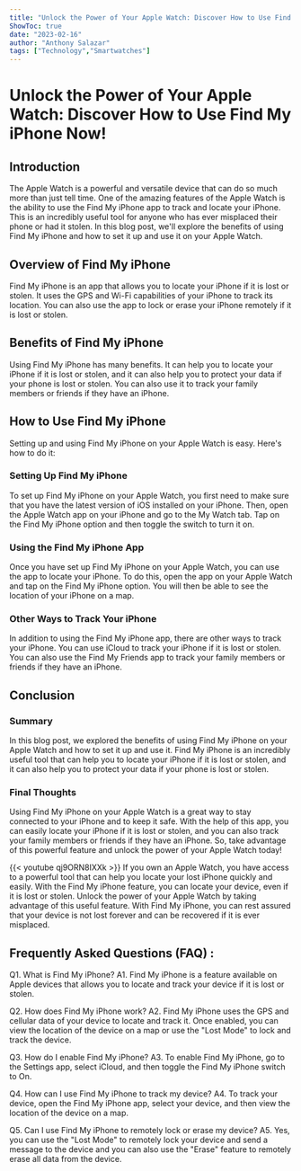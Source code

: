 ```yaml
---
title: "Unlock the Power of Your Apple Watch: Discover How to Use Find My iPhone Now!"
ShowToc: true 
date: "2023-02-16"
author: "Anthony Salazar" 
tags: ["Technology","Smartwatches"]
---
```

# Unlock the Power of Your Apple Watch: Discover How to Use Find My iPhone Now!

## Introduction

The Apple Watch is a powerful and versatile device that can do so much more than just tell time. One of the amazing features of the Apple Watch is the ability to use the Find My iPhone app to track and locate your iPhone. This is an incredibly useful tool for anyone who has ever misplaced their phone or had it stolen. In this blog post, we'll explore the benefits of using Find My iPhone and how to set it up and use it on your Apple Watch. 

## Overview of Find My iPhone 

Find My iPhone is an app that allows you to locate your iPhone if it is lost or stolen. It uses the GPS and Wi-Fi capabilities of your iPhone to track its location. You can also use the app to lock or erase your iPhone remotely if it is lost or stolen. 

## Benefits of Find My iPhone 

Using Find My iPhone has many benefits. It can help you to locate your iPhone if it is lost or stolen, and it can also help you to protect your data if your phone is lost or stolen. You can also use it to track your family members or friends if they have an iPhone. 

## How to Use Find My iPhone 

Setting up and using Find My iPhone on your Apple Watch is easy. Here's how to do it: 

### Setting Up Find My iPhone 

To set up Find My iPhone on your Apple Watch, you first need to make sure that you have the latest version of iOS installed on your iPhone. Then, open the Apple Watch app on your iPhone and go to the My Watch tab. Tap on the Find My iPhone option and then toggle the switch to turn it on. 

### Using the Find My iPhone App 

Once you have set up Find My iPhone on your Apple Watch, you can use the app to locate your iPhone. To do this, open the app on your Apple Watch and tap on the Find My iPhone option. You will then be able to see the location of your iPhone on a map. 

### Other Ways to Track Your iPhone 

In addition to using the Find My iPhone app, there are other ways to track your iPhone. You can use iCloud to track your iPhone if it is lost or stolen. You can also use the Find My Friends app to track your family members or friends if they have an iPhone. 

## Conclusion 

### Summary 

In this blog post, we explored the benefits of using Find My iPhone on your Apple Watch and how to set it up and use it. Find My iPhone is an incredibly useful tool that can help you to locate your iPhone if it is lost or stolen, and it can also help you to protect your data if your phone is lost or stolen. 

### Final Thoughts 

Using Find My iPhone on your Apple Watch is a great way to stay connected to your iPhone and to keep it safe. With the help of this app, you can easily locate your iPhone if it is lost or stolen, and you can also track your family members or friends if they have an iPhone. So, take advantage of this powerful feature and unlock the power of your Apple Watch today!

{{< youtube qj9ORN8IXXk >}} 
If you own an Apple Watch, you have access to a powerful tool that can help you locate your lost iPhone quickly and easily. With the Find My iPhone feature, you can locate your device, even if it is lost or stolen. Unlock the power of your Apple Watch by taking advantage of this useful feature. With Find My iPhone, you can rest assured that your device is not lost forever and can be recovered if it is ever misplaced.

## Frequently Asked Questions (FAQ) :
Q1. What is Find My iPhone?
A1. Find My iPhone is a feature available on Apple devices that allows you to locate and track your device if it is lost or stolen.

Q2. How does Find My iPhone work?
A2. Find My iPhone uses the GPS and cellular data of your device to locate and track it. Once enabled, you can view the location of the device on a map or use the "Lost Mode" to lock and track the device.

Q3. How do I enable Find My iPhone?
A3. To enable Find My iPhone, go to the Settings app, select iCloud, and then toggle the Find My iPhone switch to On.

Q4. How can I use Find My iPhone to track my device?
A4. To track your device, open the Find My iPhone app, select your device, and then view the location of the device on a map.

Q5. Can I use Find My iPhone to remotely lock or erase my device?
A5. Yes, you can use the "Lost Mode" to remotely lock your device and send a message to the device and you can also use the "Erase" feature to remotely erase all data from the device.


